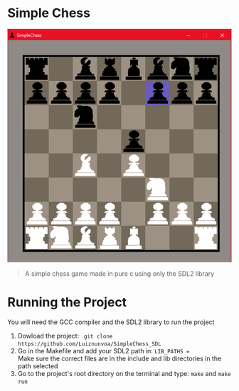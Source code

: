 #  Simple Chess

![alt text](https://github.com/Luiznunvoa/SimpleChess_SDL/blob/master/assets/preview.png)
>A simple chess game made in pure c using only the SDL2 library

# Running the Project

You will need the GCC compiler and the SDL2 library to run the project 
<ol>
  <li>Dowload the project: <code> git clone https://github.com/Luiznunvoa/SimpleChess_SDL</code></li>
  <li>Go in the Makefile and add your SDL2 path in: <code>LIB_PATHS =</code></li>
  Make sure the correct files are in the include and lib directories in the path selected
  <li>Go to the project's root directory on the terminal and type: <code>make</code> and <code>make run</code></li>
</ol> 
